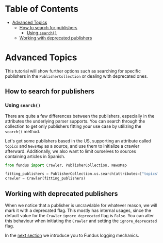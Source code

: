# Table of Contents

* [Advanced Topics](#advanced-topics)
  * [How to search for publishers](#how-to-search-for-publishers)
    * [Using `search()`](#using-search)
  * [Working with deprecated publishers](#working-with-deprecated-publishers)

# Advanced Topics

This tutorial will show further options such as searching for specific publishers in the `PublisherCollection` or dealing with deprecated ones.

## How to search for publishers

### Using `search()`

There are quite a few differences between the publishers, especially in the attributes the underlying parser supports.
You can search through the collection to get only publishers fitting your use case by utilizing the `search()` method.

Let's get some publishers based in the US, supporting an attribute called `topics` and `NewsMap` as a source, and use them to initialize a crawler afterward.
Additionally, we also want to limit ourselves to sources containing articles in Spanish.

````python
from fundus import Crawler, PublisherCollection, NewsMap

fitting_publishers = PublisherCollection.us.search(attributes=["topics"], source_types=[NewsMap], languages=["es"])
crawler = Crawler(fitting_publishers)
````

## Working with deprecated publishers

When we notice that a publisher is uncrawlable for whatever reason, we will mark it with a deprecated flag.
This mostly has internal usages, since the default value for the `Crawler` `ignore_deprecated` flag is `False`.
You can alter this behaviour when initiating the `Crawler` and setting the `ignore_deprecated` flag.

In the [next section](6_logging.md) we introduce you to Fundus logging mechanics.